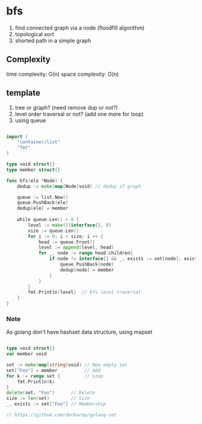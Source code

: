 # bfs

1. find connected graph via a node (floodfill algorithm)
2. topological sort 
3. shorted path in a simple graph 

## Complexity
time complexity: O(n)
space complexity: O(n)

## template 

1. tree or graph? (need remove dup or not?)
2. level order traversal or not? (add one more for loop)
3. using queue 

```go

import (
    "container/list"
    "fmt"
)

type void struct{}
type member struct{}

func bfs(ele *Node) {
	dedup := make(map[Node]void) // dedup if graph

    queue := list.New()
    queue.PushBack(ele)
    dedup[ele] = member
    
    while queue.Len() > 0 {
        level := make([]interface{}, 0)
        size := queue.Len()
        for i := 0; i < size; i ++ {
            head := queue.Front()
            level := append(level, head)
            for _, node := range head.children{
                if node != interface{} && _, exists := set[node]; exists{
                	queue.PushBack(node)
                    dedup[node] = member
                }    
            }
        }
        fmt.Println(level)  // bfs level traversal
    }
}

```

### Note

As golang don't have hashset data structure, using mapset

```go

type void struct{}
var member void

set := make(map[string]void) // New empty set
set["Foo"] = member          // Add
for k := range set {         // Loop
    fmt.Println(k)
}
delete(set, "Foo")      // Delete
size := len(set)        // Size
_, exists := set["Foo"] // Membership

// https://github.com/deckarep/golang-set

```